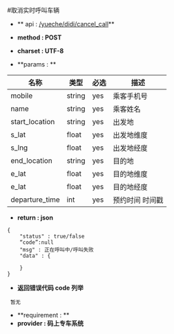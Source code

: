 #取消实时呼叫车辆

* ** api : [/yueche/didi/cancel_call](/yueche/didi/cancel_call)** 

* **method : POST**

* **charset : UTF-8**

* **params : **

| 名称|类型| 必选 | 描述|
| -- | -- | -- | -- |
| mobile  | string | yes | 乘客手机号|
| name  | string | yes | 乘客姓名|
|start_location|string|yes|出发地|
|s_lat|float|yes|出发地维度|
|s_lng|float|yes|出发地经度|
|end_location|string|yes|目的地|
|e_lat|float|yes|目的地维度|
|e_lat|float|yes|目的地经度|
|departure_time|int|yes|预约时间 时间戳|



* **return : json**

```
{
    "status" : true/false
    “code”:null
    "msg" : 正在呼叫中/呼叫失败
    "data" : {

    }
}
```
* **返回错误代码 code 列举**

```
 暂无

```


* **requirement : **
* **provider : 码上专车系统**

